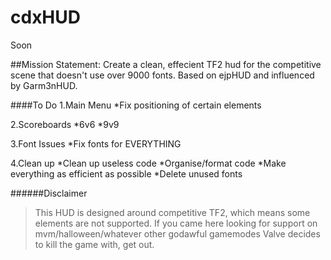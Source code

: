 # cdxHUD
Soon


##Mission Statement:
Create a clean, effecient TF2 hud for the competitive scene that doesn't use over 9000 fonts.
Based on ejpHUD and influenced by Garm3nHUD.

####To Do
1.Main Menu
  *Fix positioning of certain elements

2.Scoreboards
  *6v6
  *9v9

3.Font Issues
  *Fix fonts for EVERYTHING

4.Clean up
  *Clean up useless code
  *Organise/format code
  *Make everything as efficient as possible
  *Delete unused fonts


######Disclaimer
>This HUD is designed around competitive TF2, which means some elements are not supported. If you came here looking for support on mvm/halloween/whatever other godawful gamemodes Valve decides to kill the game with, get out.

